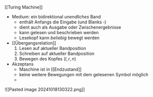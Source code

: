 [[Turing Machine]]

- Medium: ein bidirektional _unendliches_ Band
	- enthält Anfangs die Eingabe (und Blanks $\square$)
	- dient auch als Ausgabe oder Zwischenergebnisse
	- kann gelesen und beschrieben werden
	- Lesekopf kann _beliebig_ bewegt werden
- [[Übergangsrelation]]
	1. Lesen auf aktueller Bandposition
	2. Schreiben auf aktueller Bandposition
	3. Bewegen des Kopfes ($l, r, n$) 
- Akzeptans
	- Maschine ist in [[Endzustand]]
	- keine weitere Bewegungen mit dem gelesenen Symbol möglich
	- 


![[Pasted image 20241018130322.png]]